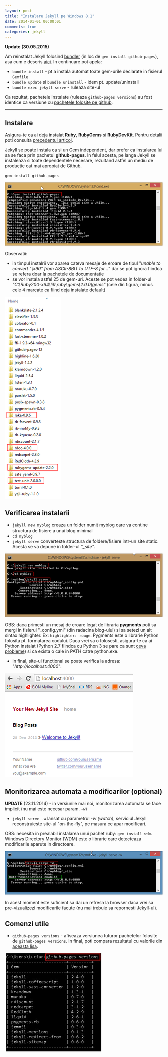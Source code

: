 ```yaml
---
layout: post
title: "Instalare Jekyll pe Windows 8.1"
date: 2014-01-01 00:00:01
comments: true
categories: jekyll
---
```


**Update (30.05.2015)**

Am reinstalat Jekyll folosind [bundler](http://bundler.io) (in loc de `gem install github-pages`), asa cum e descris [aici](https://help.github.com/articles/using-jekyll-with-pages/#installing-jekyll).
In continuare pot apela:

- `bundle install` - pt a instala automat toate gem-urile declarate in fisierul `Gemfile`
- `bundle update` si `bundle uninstall` - idem pt. update/uninstall
- `bundle exec jekyll serve` - ruleaza site-ul

Ca rezultat, pachetele instalate (ruleaza `github-pages versions`) au fost identice ca versiune cu [pachetele folosite pe github](https://pages.github.com/versions/).

---

## Instalare

Asigura-te ca ai deja instalat **Ruby**, **RubyGems** si **RubyDevKit**. Pentru detalii poti consulta [precedentul articol](http://maran.ro/2013/12/31/instalare-ruby-rubygems-si-rubydevkit-pe-windows-81-64bit/).

Jekyll se poate instala ca si un Gem independent, dar prefer ca instalarea lui sa se faca prin pachetul **github-pages**. In felul acesta, pe langa Jekyll se instaleaza si toate dependentele necesare, rezultand astfel un mediu de productie cat mai apropiat de Github.

`gem install github-pages`

![](/assets/images/2014/installed-github-pages-cmd.png)

Observatii:

- in timpul instalrii vor aparea cateva mesaje de eroare de tipul "_unable to convert "\x90" from ASCII-8BIT to UTF-8 for..._" dar se pot ignora fiindca se refera doar la pachetele de documentatie
- se vor instala astfel 25 de gem-uri. Aceste se pot vedea in folder-ul _"C:\Ruby200-x64\lib\ruby\gems\2.0.0\gems"_ (cele din figura, minus cele 4 marcate ca fiind deja instalate default)

![](/assets/images/2014/installed-github-pages.png)

## Verificarea instalarii

- `jekyll new myblog` creaza un folder numit myblog care va contine structura de fisiere a unui blog minimal
- `cd myblog`
- `jekyll serve` converteste structura de foldere/fisiere intr-un site static. Acesta se va depune in folder-ul _"\_site"_.

![](/assets/images/2014/testing-jekyll.png)

OBS: daca primesti un mesaj de eroare legat de libraria **pygments** poti sa mergi in fisierul "\_config.yml" (din radacina blog-ului) si sa setezi un alt sintax highlighter. Ex: `highlighter: rouge`. Pygments este o librarie Python folosita pt. formatarea codului. Daca vrei sa o folosesti, asigura-te ca ai Python instalat (Python 2.7 fiindca cu Python 3 se pare ca sunt [ceva probleme](http://stackoverflow.com/questions/17364028/jekyll-on-windows-pygments-not-working)) si ca exista o cale in PATH catre python.exe.

- In final, site-ul functional se poate verifica la adresa: "_http://localhost:4000_":

![](/assets/images/2014/testing-jekyll-url.png)

## Monitorizarea automata a modificarilor (optional)

**UPDATE** (23.11.2014) - in versiunile mai noi, monitorizarea automata se face implicit (nu mai este necesar param. `-w`)

- `jekyll serve -w` lansat cu parametrul _-w (watch)_, serviciul Jekyll reconstruieste site-ul "on-the-fly", pe masura ce apar modificari.

OBS: necesita in prealabil instalarea unui pachet ruby: `gem install wdm`. Windows Directory Monitor (WDM) este o librarie care detecteaza modificarile aparute in directoare.

![](/assets/images/2014/jekyll-watch.png)

In acest moment este suficient sa dai un refresh la browser daca vrei sa pre-vizualizezi modificarile facute (nu mai trebuie sa repornesti Jekyll-ul).

## Comenzi utile

- `github-pages versions` - afiseaza versiunea tuturor pachetelor folosite de `github-pages versions`. In final, poti compara rezultatul cu valorile din [aceasta lisa](https://pages.github.com/versions/).

![](/assets/images/2014/2014-11-23-github-pages-versions.jpg)

